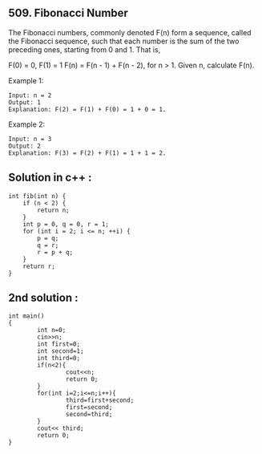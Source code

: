 ## 509. Fibonacci Number

The Fibonacci numbers, commonly denoted F(n) form a sequence, called the Fibonacci sequence, such that each number is the sum of the two preceding ones, starting from 0 and 1. That is,

F(0) = 0, F(1) = 1
F(n) = F(n - 1) + F(n - 2), for n > 1.
Given n, calculate F(n).

Example 1:

    Input: n = 2
    Output: 1
    Explanation: F(2) = F(1) + F(0) = 1 + 0 = 1.

Example 2:

    Input: n = 3
    Output: 2
    Explanation: F(3) = F(2) + F(1) = 1 + 1 = 2.

## Solution in c++ :

    int fib(int n) {
        if (n < 2) {
            return n;
        }
        int p = 0, q = 0, r = 1;
        for (int i = 2; i <= n; ++i) {
            p = q;
            q = r;
            r = p + q;
        }
        return r;
    }

## 2nd solution :

    int main()
    {
            int n=0;
            cin>>n;
            int first=0;
            int second=1;
            int third=0;
            if(n<2){
                    cout<<n;
                    return 0;
            }
            for(int i=2;i<=n;i++){
                    third=first+second;
                    first=second;
                    second=third;
            }
            cout<< third;
            return 0;
    }
